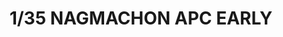 ---
title: "1/35 NAGMACHON APC EARLY"
price: TBA
desc: ""
img_path: "/assets/img/TIGE4615.jpg"
brand: AMMO
available: false
special_offer: false
new: false
soon: false
cat: "Plasticne-Makete"
subcat: "PM-TIGER-MODELS"
subsubcat: ""
sifra: "TIGE4615"
---